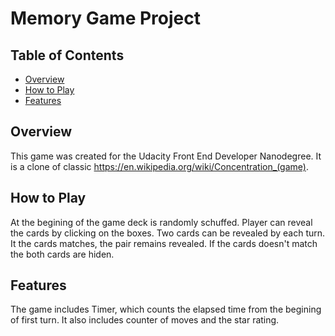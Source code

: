 # Memory Game Project

## Table of Contents

* [Overview](#overview)
* [How to Play](#how-to-play)
* [Features](#features)

## Overview

This game was created for the Udacity Front End Developer Nanodegree. It is a clone of classic https://en.wikipedia.org/wiki/Concentration_(game).

## How to Play

At the begining of the game deck is randomly schuffed. Player can reveal the cards by clicking on the boxes. Two cards can be revealed by each turn. It the cards matches, the pair remains revealed. If the cards doesn't match the both cards are hiden. 

## Features

The game includes Timer, which counts the elapsed time from the begining of first turn. It also includes counter of moves and the star rating.
